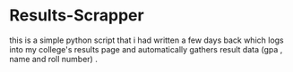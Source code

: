 Results-Scrapper
================

this is a simple python script that i had written a few days back which logs into my college's results page and automatically gathers result data (gpa , name and roll number) .
